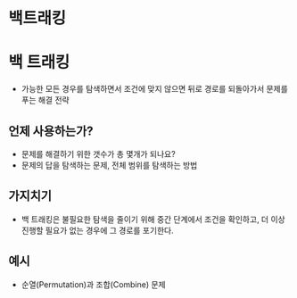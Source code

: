 # 백트래킹

# 백 트래킹

- 가능한 모든 경우를 탐색하면서 조건에 맞지 않으면 뒤로 경로를 되돌아가서 문제를 푸는 해결 전략

## 언제 사용하는가?

- 문제를 해결하기 위한 갯수가 총 몇개가 되나요?
- 문제의 답을 탐색하는 문제, 전체 범위를 탐색하는 방법

## 가지치기

- 백 트래킹은 불필요한 탐색을 줄이기 위해 중간 단계에서 조건을 확인하고, 더 이상 진행할 필요가 없는 경우에 그 경로를 포기한다.

## 예시

- 순열(Permutation)과 조합(Combine) 문제